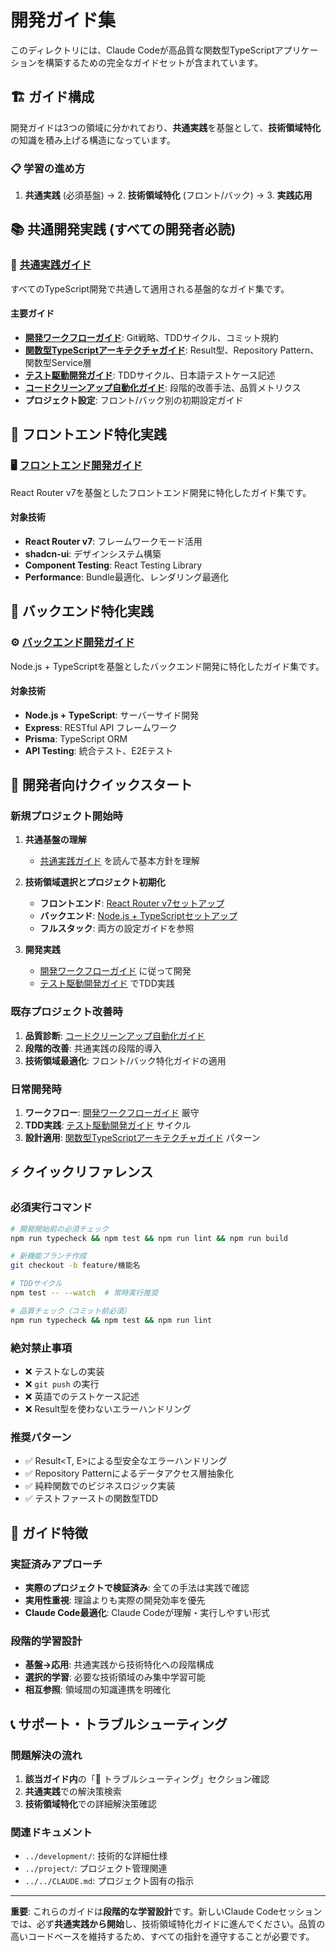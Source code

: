 # 開発ガイド集

このディレクトリには、Claude Codeが高品質な関数型TypeScriptアプリケーションを構築するための完全なガイドセットが含まれています。

## 🏗️ ガイド構成

開発ガイドは3つの領域に分かれており、**共通実践**を基盤として、**技術領域特化**の知識を積み上げる構造になっています。

### 📋 学習の進め方

1. **共通実践** (必須基盤) → 2. **技術領域特化** (フロント/バック) → 3. **実践応用**

## 📚 共通開発実践 (すべての開発者必読)

### 🚀 [共通実践ガイド](./shared/README.md)
すべてのTypeScript開発で共通して適用される基盤的なガイド集です。

#### 主要ガイド
- **[開発ワークフローガイド](./shared/development-workflow.md)**: Git戦略、TDDサイクル、コミット規約
- **[関数型TypeScriptアーキテクチャガイド](./shared/functional-typescript-architecture.md)**: Result型、Repository Pattern、関数型Service層
- **[テスト駆動開発ガイド](./shared/test-driven-development.md)**: TDDサイクル、日本語テストケース記述
- **[コードクリーンアップ自動化ガイド](./shared/cleanup-automation.md)**: 段階的改善手法、品質メトリクス
- **プロジェクト設定**: フロント/バック別の初期設定ガイド

## 🎨 フロントエンド特化実践

### 🖥️ [フロントエンド開発ガイド](./frontend/README.md)
React Router v7を基盤としたフロントエンド開発に特化したガイド集です。

#### 対象技術
- **React Router v7**: フレームワークモード活用
- **shadcn-ui**: デザインシステム構築
- **Component Testing**: React Testing Library
- **Performance**: Bundle最適化、レンダリング最適化

## 🔧 バックエンド特化実践

### ⚙️ [バックエンド開発ガイド](./backend/README.md)
Node.js + TypeScriptを基盤としたバックエンド開発に特化したガイド集です。

#### 対象技術
- **Node.js + TypeScript**: サーバーサイド開発
- **Express**: RESTful API フレームワーク
- **Prisma**: TypeScript ORM
- **API Testing**: 統合テスト、E2Eテスト

## 🎯 開発者向けクイックスタート

### 新規プロジェクト開始時

1. **共通基盤の理解**
   - [共通実践ガイド](./shared/README.md) を読んで基本方針を理解

2. **技術領域選択とプロジェクト初期化**
   - **フロントエンド**: [React Router v7セットアップ](./frontend/react-router-v7-setup.md)
   - **バックエンド**: [Node.js + TypeScriptセットアップ](./backend/node-typescript-setup.md)
   - **フルスタック**: 両方の設定ガイドを参照

3. **開発実践**
   - [開発ワークフローガイド](./shared/development-workflow.md) に従って開発
   - [テスト駆動開発ガイド](./shared/test-driven-development.md) でTDD実践

### 既存プロジェクト改善時

1. **品質診断**: [コードクリーンアップ自動化ガイド](./shared/cleanup-automation.md)
2. **段階的改善**: 共通実践の段階的導入
3. **技術領域最適化**: フロント/バック特化ガイドの適用

### 日常開発時

1. **ワークフロー**: [開発ワークフローガイド](./shared/development-workflow.md) 厳守
2. **TDD実践**: [テスト駆動開発ガイド](./shared/test-driven-development.md) サイクル
3. **設計適用**: [関数型TypeScriptアーキテクチャガイド](./shared/functional-typescript-architecture.md) パターン

## ⚡ クイックリファレンス

### 必須実行コマンド

```bash
# 開発開始前の必須チェック
npm run typecheck && npm test && npm run lint && npm run build

# 新機能ブランチ作成
git checkout -b feature/機能名

# TDDサイクル
npm test -- --watch  # 常時実行推奨

# 品質チェック（コミット前必須）
npm run typecheck && npm test && npm run lint
```

### 絶対禁止事項

- ❌ テストなしの実装
- ❌ `git push` の実行  
- ❌ 英語でのテストケース記述
- ❌ Result型を使わないエラーハンドリング

### 推奨パターン

- ✅ Result<T, E>による型安全なエラーハンドリング
- ✅ Repository Patternによるデータアクセス層抽象化
- ✅ 純粋関数でのビジネスロジック実装
- ✅ テストファーストの関数型TDD

## 🔄 ガイド特徴

### 実証済みアプローチ
- **実際のプロジェクトで検証済み**: 全ての手法は実践で確認
- **実用性重視**: 理論よりも実際の開発効率を優先
- **Claude Code最適化**: Claude Codeが理解・実行しやすい形式

### 段階的学習設計
- **基盤→応用**: 共通実践から技術特化への段階構成
- **選択的学習**: 必要な技術領域のみ集中学習可能
- **相互参照**: 領域間の知識連携を明確化

## 📞 サポート・トラブルシューティング

### 問題解決の流れ
1. **該当ガイド内**の「🚨 トラブルシューティング」セクション確認
2. **共通実践**での解決策検索
3. **技術領域特化**での詳細解決策確認

### 関連ドキュメント
- `../development/`: 技術的な詳細仕様
- `../project/`: プロジェクト管理関連  
- `../../CLAUDE.md`: プロジェクト固有の指示

---

**重要**: これらのガイドは**段階的な学習設計**です。新しいClaude Codeセッションでは、必ず**共通実践から開始**し、技術領域特化ガイドに進んでください。品質の高いコードベースを維持するため、すべての指針を遵守することが必要です。